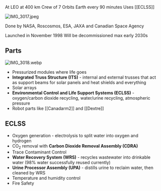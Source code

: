 At LEO at 400 km
Crew of 7
Orbits Earth every 90 minutes
Uses \[\[ECLSS]]

![IMG\_3017.jpeg](img_3017.jpeg)

Done by NASA, Roscosmos, ESA, JAXA and Canadian Space Agency

Launched in November 1998
Will be decommissioned max early 2030s

## Parts

![IMG\_3018.webp](img_3018.webp)

* Pressurized modules where life goes
* **Integrated Truss Structure (ITS)** - internal and external trusses that act as support beams for solar panels and heat shields and everything
* Solar arrays
* **Environmental Control and Life Support Systems (ECLSS)** - oxygen/carbon dioxide recycling, water/urine recycling, atmospheric pressure
* Robot parts like \[\[Canadarm2]] and \[\[Dextre]]

## ECLSS

* Oxygen generation - electrolysis to split water into oxygen and hydrogen
* CO<sub>2</sub> removal with **Carbon Dioxide Removal Assembly (CDRA)**
* Trace Contaminant Control
* **Water Recovery System (WRS)** - recycles wastewater into drinkable water (98% water successfully reused currently)
* **Urine Processor Assembly (UPA)** - distills urine to reclaim water, then cleaned by WRS
* Temperature and humidity control
* Fire Safety
